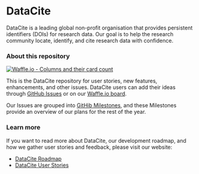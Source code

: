 # DataCite

DataCite is a leading global non-profit organisation that provides persistent identifiers (DOIs) for research data. Our goal is to help the research community locate, identify, and cite research data with confidence.

### About this repository

[![Waffle.io - Columns and their card count](https://badge.waffle.io/datacite/datacite.svg?columns=all)](https://waffle.io/datacite/datacite)

This is the DataCite repository for user stories, new features, enhancements, and other issues. DataCite users can add their ideas through [GitHub Issues](https://github.com/datacite/datacite/issues/new) or on our [Waffle.io board](https://waffle.io/datacite/datacite).

Our Issues are grouped into [GitHib Milestones](https://github.com/datacite/datacite/milestones), and these Milestones provide an overview of our plans for the rest of the year.

### Learn more

If you want to read more about DataCite, our development roadmap, and how we gather user stories and feedback, please visit our website:

* [DataCite Roadmap](https://www.datacite.org/roadmap.html)
* [DataCite User Stories](https://www.datacite.org/user-stories.html)

